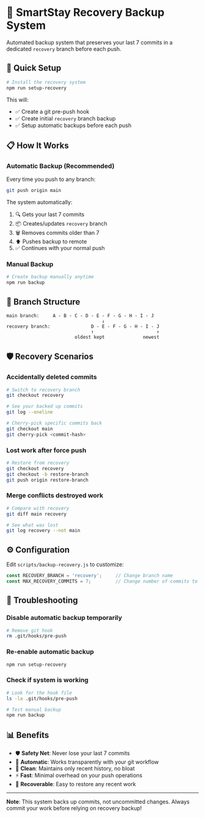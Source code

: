 # 🔄 SmartStay Recovery Backup System

Automated backup system that preserves your last 7 commits in a dedicated `recovery` branch before each push.

## 🚀 Quick Setup

```bash
# Install the recovery system
npm run setup-recovery
```

This will:
- ✅ Create a git pre-push hook
- ✅ Create initial `recovery` branch backup
- ✅ Setup automatic backups before each push

## 📋 How It Works

### Automatic Backup (Recommended)
Every time you push to any branch:
```bash
git push origin main
```

The system automatically:
1. 🔍 Gets your last 7 commits
2. 📦 Creates/updates `recovery` branch
3. 🗑️ Removes commits older than 7
4. ⬆️ Pushes backup to remote
5. ✅ Continues with your normal push

### Manual Backup
```bash
# Create backup manually anytime
npm run backup
```

## 🌳 Branch Structure

```
main branch:     A - B - C - D - E - F - G - H - I - J
                                   ↓
recovery branch:               D - E - F - G - H - I - J
                               ↑                       ↑
                         oldest kept              newest
```

## 🛡️ Recovery Scenarios

### Accidentally deleted commits
```bash
# Switch to recovery branch
git checkout recovery

# See your backed up commits
git log --oneline

# Cherry-pick specific commits back
git checkout main
git cherry-pick <commit-hash>
```

### Lost work after force push
```bash
# Restore from recovery
git checkout recovery
git checkout -b restore-branch
git push origin restore-branch
```

### Merge conflicts destroyed work
```bash
# Compare with recovery
git diff main recovery

# See what was lost
git log recovery --not main
```

## ⚙️ Configuration

Edit `scripts/backup-recovery.js` to customize:

```javascript
const RECOVERY_BRANCH = 'recovery';     // Change branch name
const MAX_RECOVERY_COMMITS = 7;         // Change number of commits to keep
```

## 🔧 Troubleshooting

### Disable automatic backup temporarily
```bash
# Remove git hook
rm .git/hooks/pre-push
```

### Re-enable automatic backup
```bash
npm run setup-recovery
```

### Check if system is working
```bash
# Look for the hook file
ls -la .git/hooks/pre-push

# Test manual backup
npm run backup
```

## 📊 Benefits

- 🛡️ **Safety Net**: Never lose your last 7 commits
- 🤖 **Automatic**: Works transparently with your git workflow  
- 🧹 **Clean**: Maintains only recent history, no bloat
- ⚡ **Fast**: Minimal overhead on your push operations
- 🔄 **Recoverable**: Easy to restore any recent work

---

**Note**: This system backs up commits, not uncommitted changes. Always commit your work before relying on recovery backup!